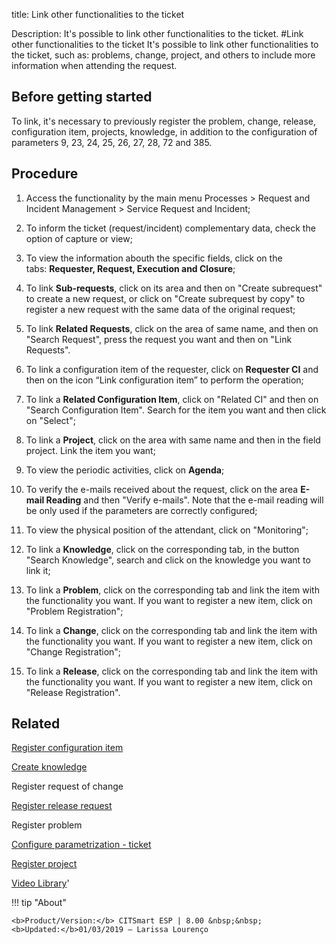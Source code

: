 title: Link other functionalities to the ticket

Description: It's possible to link other functionalities to the ticket.
#Link other functionalities to the ticket
It's possible to link other functionalities to the ticket, such as: problems, change, project, and others to include more information when attending the request.

Before getting started
--------------------------

To link, it's necessary to previously register the problem, change, release,
configuration item, projects, knowledge, in addition to the configuration of
parameters 9, 23, 24, 25, 26, 27, 28, 72 and 385.

Procedure
-------------

1.  Access the functionality by the main menu Processes \> Request and Incident
    Management \> Service Request and Incident;

2.  To inform the ticket (request/incident) complementary data, check the option
    of capture or view;

3.  To view the information abouth the specific fields, click on the
    tabs: **Requester, Request, Execution and Closure**;

4.  To link **Sub-requests**, click on its area and then on "Create subrequest"
    to create a new request, or click on "Create subrequest by copy" to register
    a new request with the same data of the original request;

5.  To link **Related Requests**, click on the area of same name, and then on
    "Search Request", press the request you want and then on "Link Requests".

6.  To link a configuration item of the requester, click on **Requester CI** and
    then on the icon “Link configuration item” to perform the operation;

7.  To link a **Related Configuration Item**, click on "Related CI" and then on
    "Search Configuration Item". Search for the item you want and then click on
    "Select";

8.  To link a **Project**, click on the area with same name and then in the
    field project. Link the item you want;

9.  To view the periodic activities, click on **Agenda**;

10. To verify the e-mails received about the request, click on the area **E-mail
    Reading** and then "Verify e-mails". Note that the e-mail reading will be
    only used if the parameters are correctly configured;

11. To view the physical position of the attendant, click on "Monitoring";

12. To link a **Knowledge**, click on the corresponding tab, in the button
    "Search Knowledge", search and click on the knowledge you want to link it;

13. To link a **Problem**, click on the corresponding tab and link the item with
    the functionality you want. If you want to register a new item, click on
    "Problem Registration";

14. To link a **Change**, click on the corresponding tab and link the item with
    the functionality you want. If you want to register a new item, click on
    "Change Registration";

15. To link a **Release**, click on the corresponding tab and link the item with
    the functionality you want. If you want to register a new item, click on
    "Release Registration".

Related
-----------

[Register configuration item](/en-us/citsmart-esp-8/processes/configuration/use/register-CI.html)

[Create knowledge](/en-us/citsmart-esp-8/processes/knowledge/use/create-knowledge.html)

Register request of change

[Register release request](/en-us/citsmart-esp-8/processes/release/use/register-release-request.html)

Register problem

[Configure parametrization - ticket](/en-us/citsmart-esp-8/platform-administration/parameters-list/configure-parametrization-ticket.html)

[Register project](/en-us/citsmart-esp-8/additional-features/project-management/project-management/use/register-project.html)

<i class='fa fa-youtube-play  fa-2x' style='color:#97ce17;vertical-align: middle;'> </i> [Video Library](https://www.youtube.com/playlist?list=PLB5qK2uzf2RNrJnhiXj3dbmgsm9-quhfz)'

!!! tip "About"

    <b>Product/Version:</b> CITSmart ESP | 8.00 &nbsp;&nbsp;
    <b>Updated:</b>01/03/2019 – Larissa Lourenço
